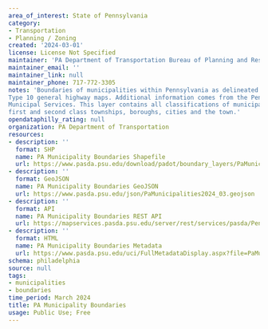 ```yaml
---
area_of_interest: State of Pennsylvania
category:
- Transportation
- Planning / Zoning
created: '2024-03-01'
license: License Not Specified
maintainer: 'PA Department of Transportation Bureau of Planning and Research'
maintainer_email: ''
maintainer_link: null
maintainer_phone: 717-772-3305
notes: 'Boundaries of municipalities within Pennsylvania as delineated for the PennDOT 
Type 10 general highway maps. Additional information comes from the Pennsylvania Bureau of 
Municipal Services. This layer contains all classifications of municipality including 
first and second class townships, boroughs, cities and the town.'
opendataphilly_rating: null
organization: PA Department of Transportation
resources:
- description: ''
  format: SHP
  name: PA Municipality Boundaries Shapefile
  url: https://www.pasda.psu.edu/download/padot/boundary_layers/PaMunicipalities2024_03.zip
- description: ''
  format: GeoJSON
  name: PA Municipality Boundaries GeoJSON
  url: https://www.pasda.psu.edu/json/PaMunicipalities2024_03.geojson
- description: ''
  format: API
  name: PA Municipality Boundaries REST API
  url: https://mapservices.pasda.psu.edu/server/rest/services/pasda/PennDOT/MapServer
- description: ''
  format: HTML
  name: PA Municipality Boundaries Metadata
  url: https://www.pasda.psu.edu/uci/FullMetadataDisplay.aspx?file=PaMunicipalities2024_03.xml
schema: philadelphia
source: null
tags: 
- municipalities
- boundaries
time_period: March 2024
title: PA Municipality Boundaries
usage: Public Use; Free
---
```



